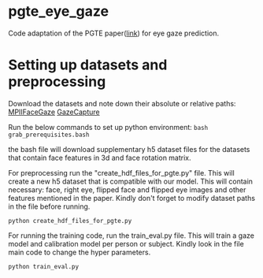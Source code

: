 # pgte_eye_gaze
Code adaptation of the PGTE paper([link](http://jcse.kiise.org/files/V17N2-01.pdf)) for eye gaze prediction.

# Setting up datasets and preprocessing
Download the datasets and note down their absolute or relative paths: [MPIIFaceGaze](https://www.mpi-inf.mpg.de/departments/computer-vision-and-machine-learning/research/gaze-based-human-computer-interaction/its-written-all-over-your-face-full-face-appearance-based-gaze-estimation/) [GazeCapture](https://gazecapture.csail.mit.edu/download.php)

Run the below commands to set up python environment:
`bash grab_prerequisites.bash`

the bash file will download supplementary h5 dataset files for the datasets that contain face features in 3d and face rotation matrix.

For preprocessing run the "create_hdf_files_for_pgte.py" file. This will create a new h5 dataset that is compatible with our model. This will contain necessary: face, right eye, flipped face and flipped eye images and other features mentioned in the paper. Kindly don't forget to modify dataset paths in the file before running.

`python create_hdf_files_for_pgte.py`


For running the training code, run the train_eval.py file. This will train a gaze model and calibration model per person or subject. Kindly look in the file main code to change the hyper parameters.

`python train_eval.py`
